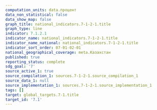 ```yaml
---
computation_units: data.процент
data_non_statistical: false
data_show_map: false
graph_title: national_indicators.7-1-2-1.title
graph_type: line
indicator: 7.1.2.1
indicator_name: national_indicators.7-1-2-1.title
indicator_name_national: national_indicators.7-1-2-1.title
indicator_sort_order: 07-01-02-01
national_geographical_coverage: meta.Казахстан
published: true
reporting_status: complete
sdg_goal: '7'
source_active_1: true
source_compilation_1: sources.7-1-2-1.source_compilation_1
source_data_1: null
source_implementation_1: sources.7-1-2-1.source_implementation_1
tags: []
target: global_targets.7-1.title
target_id: '7.1'
---
```


